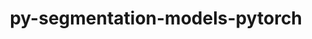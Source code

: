 ---
title: "py-segmentation-models-pytorch"
layout: cache
categories: [package, develop]
meta: {"versions": ["0.3.4"], "compilers": ["apple-clang@=15.0.0", "gcc@=13.2.0"], "oss": ["ubuntu24.04", "ventura"], "platforms": ["darwin", "linux"], "targets": ["aarch64", "x86_64_v3"], "stacks": ["ml-darwin-aarch64-mps", "ml-linux-aarch64-cpu", "ml-linux-aarch64-cuda", "ml-linux-x86_64-cpu", "ml-linux-x86_64-cuda", "root"], "num_specs": 94, "num_specs_by_stack": {"root": 94, "ml-darwin-aarch64-mps": 6, "ml-linux-aarch64-cuda": 21, "ml-linux-aarch64-cpu": 21, "ml-linux-x86_64-cuda": 23, "ml-linux-x86_64-cpu": 23}}
spec_details: [{"hash": "4m2jidzukrh4yrxw5o5ynvkfz343db74", "compiler": "apple-clang@=15.0.0", "versions": ["0.3.4"], "os": "ventura", "platform": "darwin", "target": "aarch64", "variants": ["build_system=python_pip"], "stacks": ["root", "ml-darwin-aarch64-mps"], "size": "-", "tarball": "https://binaries.spack.io/develop/build_cache/darwin-ventura-aarch64/apple-clang-15.0.0/py-segmentation-models-pytorch-0.3.4/darwin-ventura-aarch64-apple-clang-15.0.0-py-segmentation-models-pytorch-0.3.4-4m2jidzukrh4yrxw5o5ynvkfz343db74.spack"}, {"hash": "ag6jzku2oko3m5kbxx6ods2kyil6v42l", "compiler": "apple-clang@=15.0.0", "versions": ["0.3.4"], "os": "ventura", "platform": "darwin", "target": "aarch64", "variants": ["build_system=python_pip"], "stacks": ["root", "ml-darwin-aarch64-mps"], "size": "-", "tarball": "https://binaries.spack.io/develop/build_cache/darwin-ventura-aarch64/apple-clang-15.0.0/py-segmentation-models-pytorch-0.3.4/darwin-ventura-aarch64-apple-clang-15.0.0-py-segmentation-models-pytorch-0.3.4-ag6jzku2oko3m5kbxx6ods2kyil6v42l.spack"}, {"hash": "gmwgovfufluexzxdiyin7326muekiadm", "compiler": "apple-clang@=15.0.0", "versions": ["0.3.4"], "os": "ventura", "platform": "darwin", "target": "aarch64", "variants": ["build_system=python_pip"], "stacks": ["root", "ml-darwin-aarch64-mps"], "size": "-", "tarball": "https://binaries.spack.io/develop/build_cache/darwin-ventura-aarch64/apple-clang-15.0.0/py-segmentation-models-pytorch-0.3.4/darwin-ventura-aarch64-apple-clang-15.0.0-py-segmentation-models-pytorch-0.3.4-gmwgovfufluexzxdiyin7326muekiadm.spack"}, {"hash": "jqhgxbsrpz2nsmocp2pnoioffdxjlw3g", "compiler": "apple-clang@=15.0.0", "versions": ["0.3.4"], "os": "ventura", "platform": "darwin", "target": "aarch64", "variants": ["build_system=python_pip"], "stacks": ["root", "ml-darwin-aarch64-mps"], "size": "-", "tarball": "https://binaries.spack.io/develop/build_cache/darwin-ventura-aarch64/apple-clang-15.0.0/py-segmentation-models-pytorch-0.3.4/darwin-ventura-aarch64-apple-clang-15.0.0-py-segmentation-models-pytorch-0.3.4-jqhgxbsrpz2nsmocp2pnoioffdxjlw3g.spack"}, {"hash": "vrp2x43aldnr3czayansoc2eqsv3sqei", "compiler": "apple-clang@=15.0.0", "versions": ["0.3.4"], "os": "ventura", "platform": "darwin", "target": "aarch64", "variants": ["build_system=python_pip"], "stacks": ["root", "ml-darwin-aarch64-mps"], "size": "-", "tarball": "https://binaries.spack.io/develop/build_cache/darwin-ventura-aarch64/apple-clang-15.0.0/py-segmentation-models-pytorch-0.3.4/darwin-ventura-aarch64-apple-clang-15.0.0-py-segmentation-models-pytorch-0.3.4-vrp2x43aldnr3czayansoc2eqsv3sqei.spack"}, {"hash": "xg4h526qys5gm63yzcsbdggqlxysxjsg", "compiler": "apple-clang@=15.0.0", "versions": ["0.3.4"], "os": "ventura", "platform": "darwin", "target": "aarch64", "variants": ["build_system=python_pip"], "stacks": ["root", "ml-darwin-aarch64-mps"], "size": "-", "tarball": "https://binaries.spack.io/develop/build_cache/darwin-ventura-aarch64/apple-clang-15.0.0/py-segmentation-models-pytorch-0.3.4/darwin-ventura-aarch64-apple-clang-15.0.0-py-segmentation-models-pytorch-0.3.4-xg4h526qys5gm63yzcsbdggqlxysxjsg.spack"}, {"hash": "2t3kowildxzk7ox3k42i7cd3ruhujxze", "compiler": "gcc@=13.2.0", "versions": ["0.3.4"], "os": "ubuntu24.04", "platform": "linux", "target": "aarch64", "variants": ["build_system=python_pip"], "stacks": ["root", "ml-linux-aarch64-cuda"], "size": "-", "tarball": "https://binaries.spack.io/develop/build_cache/linux-ubuntu24.04-aarch64/gcc-13.2.0/py-segmentation-models-pytorch-0.3.4/linux-ubuntu24.04-aarch64-gcc-13.2.0-py-segmentation-models-pytorch-0.3.4-2t3kowildxzk7ox3k42i7cd3ruhujxze.spack"}, {"hash": "3kcdbr435bv3k3hrn7vqvx7nce6ggdbn", "compiler": "gcc@=13.2.0", "versions": ["0.3.4"], "os": "ubuntu24.04", "platform": "linux", "target": "aarch64", "variants": ["build_system=python_pip"], "stacks": ["root", "ml-linux-aarch64-cpu"], "size": "-", "tarball": "https://binaries.spack.io/develop/build_cache/linux-ubuntu24.04-aarch64/gcc-13.2.0/py-segmentation-models-pytorch-0.3.4/linux-ubuntu24.04-aarch64-gcc-13.2.0-py-segmentation-models-pytorch-0.3.4-3kcdbr435bv3k3hrn7vqvx7nce6ggdbn.spack"}, {"hash": "4aqiwowd2pjfw7u65z6ajievyt6qz2uh", "compiler": "gcc@=13.2.0", "versions": ["0.3.4"], "os": "ubuntu24.04", "platform": "linux", "target": "aarch64", "variants": ["build_system=python_pip"], "stacks": ["root", "ml-linux-aarch64-cpu"], "size": "-", "tarball": "https://binaries.spack.io/develop/build_cache/linux-ubuntu24.04-aarch64/gcc-13.2.0/py-segmentation-models-pytorch-0.3.4/linux-ubuntu24.04-aarch64-gcc-13.2.0-py-segmentation-models-pytorch-0.3.4-4aqiwowd2pjfw7u65z6ajievyt6qz2uh.spack"}, {"hash": "53mmdgb6nu42uxcwz2amwdgg3h6ascfo", "compiler": "gcc@=13.2.0", "versions": ["0.3.4"], "os": "ubuntu24.04", "platform": "linux", "target": "aarch64", "variants": ["build_system=python_pip"], "stacks": ["root", "ml-linux-aarch64-cpu"], "size": "-", "tarball": "https://binaries.spack.io/develop/build_cache/linux-ubuntu24.04-aarch64/gcc-13.2.0/py-segmentation-models-pytorch-0.3.4/linux-ubuntu24.04-aarch64-gcc-13.2.0-py-segmentation-models-pytorch-0.3.4-53mmdgb6nu42uxcwz2amwdgg3h6ascfo.spack"}, {"hash": "62kt43gqop476fut3tl7fp5jbbfyfqon", "compiler": "gcc@=13.2.0", "versions": ["0.3.4"], "os": "ubuntu24.04", "platform": "linux", "target": "aarch64", "variants": ["build_system=python_pip"], "stacks": ["root", "ml-linux-aarch64-cuda"], "size": "-", "tarball": "https://binaries.spack.io/develop/build_cache/linux-ubuntu24.04-aarch64/gcc-13.2.0/py-segmentation-models-pytorch-0.3.4/linux-ubuntu24.04-aarch64-gcc-13.2.0-py-segmentation-models-pytorch-0.3.4-62kt43gqop476fut3tl7fp5jbbfyfqon.spack"}, {"hash": "6e4fo7l3up4ziudho4oh3vg5hl2bejvk", "compiler": "gcc@=13.2.0", "versions": ["0.3.4"], "os": "ubuntu24.04", "platform": "linux", "target": "aarch64", "variants": ["build_system=python_pip"], "stacks": ["root", "ml-linux-aarch64-cuda"], "size": "-", "tarball": "https://binaries.spack.io/develop/build_cache/linux-ubuntu24.04-aarch64/gcc-13.2.0/py-segmentation-models-pytorch-0.3.4/linux-ubuntu24.04-aarch64-gcc-13.2.0-py-segmentation-models-pytorch-0.3.4-6e4fo7l3up4ziudho4oh3vg5hl2bejvk.spack"}, {"hash": "6p54u6g2qk2btw5jkcacsiprrlvvxmyq", "compiler": "gcc@=13.2.0", "versions": ["0.3.4"], "os": "ubuntu24.04", "platform": "linux", "target": "aarch64", "variants": ["build_system=python_pip"], "stacks": ["root", "ml-linux-aarch64-cuda"], "size": "-", "tarball": "https://binaries.spack.io/develop/build_cache/linux-ubuntu24.04-aarch64/gcc-13.2.0/py-segmentation-models-pytorch-0.3.4/linux-ubuntu24.04-aarch64-gcc-13.2.0-py-segmentation-models-pytorch-0.3.4-6p54u6g2qk2btw5jkcacsiprrlvvxmyq.spack"}, {"hash": "6wd3znmv3ip76oyusehxdo6yrg6z4wma", "compiler": "gcc@=13.2.0", "versions": ["0.3.4"], "os": "ubuntu24.04", "platform": "linux", "target": "aarch64", "variants": ["build_system=python_pip"], "stacks": ["root", "ml-linux-aarch64-cpu"], "size": "-", "tarball": "https://binaries.spack.io/develop/build_cache/linux-ubuntu24.04-aarch64/gcc-13.2.0/py-segmentation-models-pytorch-0.3.4/linux-ubuntu24.04-aarch64-gcc-13.2.0-py-segmentation-models-pytorch-0.3.4-6wd3znmv3ip76oyusehxdo6yrg6z4wma.spack"}, {"hash": "a6rptdu3cu2qf7olqsfb7avhiyn7kp35", "compiler": "gcc@=13.2.0", "versions": ["0.3.4"], "os": "ubuntu24.04", "platform": "linux", "target": "aarch64", "variants": ["build_system=python_pip"], "stacks": ["root", "ml-linux-aarch64-cpu"], "size": "-", "tarball": "https://binaries.spack.io/develop/build_cache/linux-ubuntu24.04-aarch64/gcc-13.2.0/py-segmentation-models-pytorch-0.3.4/linux-ubuntu24.04-aarch64-gcc-13.2.0-py-segmentation-models-pytorch-0.3.4-a6rptdu3cu2qf7olqsfb7avhiyn7kp35.spack"}, {"hash": "abldyvfvv5kfb7cz6fjh46pq5coklvfo", "compiler": "gcc@=13.2.0", "versions": ["0.3.4"], "os": "ubuntu24.04", "platform": "linux", "target": "aarch64", "variants": ["build_system=python_pip"], "stacks": ["root", "ml-linux-aarch64-cuda"], "size": "-", "tarball": "https://binaries.spack.io/develop/build_cache/linux-ubuntu24.04-aarch64/gcc-13.2.0/py-segmentation-models-pytorch-0.3.4/linux-ubuntu24.04-aarch64-gcc-13.2.0-py-segmentation-models-pytorch-0.3.4-abldyvfvv5kfb7cz6fjh46pq5coklvfo.spack"}, {"hash": "al7dvdfiibkpivzo4huhgjfol56qms5v", "compiler": "gcc@=13.2.0", "versions": ["0.3.4"], "os": "ubuntu24.04", "platform": "linux", "target": "aarch64", "variants": ["build_system=python_pip"], "stacks": ["root", "ml-linux-aarch64-cpu"], "size": "-", "tarball": "https://binaries.spack.io/develop/build_cache/linux-ubuntu24.04-aarch64/gcc-13.2.0/py-segmentation-models-pytorch-0.3.4/linux-ubuntu24.04-aarch64-gcc-13.2.0-py-segmentation-models-pytorch-0.3.4-al7dvdfiibkpivzo4huhgjfol56qms5v.spack"}, {"hash": "blo7mdsgtjnouqeun7vusyiak2idhsma", "compiler": "gcc@=13.2.0", "versions": ["0.3.4"], "os": "ubuntu24.04", "platform": "linux", "target": "aarch64", "variants": ["build_system=python_pip"], "stacks": ["root", "ml-linux-aarch64-cuda"], "size": "-", "tarball": "https://binaries.spack.io/develop/build_cache/linux-ubuntu24.04-aarch64/gcc-13.2.0/py-segmentation-models-pytorch-0.3.4/linux-ubuntu24.04-aarch64-gcc-13.2.0-py-segmentation-models-pytorch-0.3.4-blo7mdsgtjnouqeun7vusyiak2idhsma.spack"}, {"hash": "cvnzuituaunfcg33psjj22vhf3ksjqay", "compiler": "gcc@=13.2.0", "versions": ["0.3.4"], "os": "ubuntu24.04", "platform": "linux", "target": "aarch64", "variants": ["build_system=python_pip"], "stacks": ["root", "ml-linux-aarch64-cuda"], "size": "-", "tarball": "https://binaries.spack.io/develop/build_cache/linux-ubuntu24.04-aarch64/gcc-13.2.0/py-segmentation-models-pytorch-0.3.4/linux-ubuntu24.04-aarch64-gcc-13.2.0-py-segmentation-models-pytorch-0.3.4-cvnzuituaunfcg33psjj22vhf3ksjqay.spack"}, {"hash": "d6vl6u4lfnzfikn42ucwtjftbksfehi5", "compiler": "gcc@=13.2.0", "versions": ["0.3.4"], "os": "ubuntu24.04", "platform": "linux", "target": "aarch64", "variants": ["build_system=python_pip"], "stacks": ["root", "ml-linux-aarch64-cuda"], "size": "-", "tarball": "https://binaries.spack.io/develop/build_cache/linux-ubuntu24.04-aarch64/gcc-13.2.0/py-segmentation-models-pytorch-0.3.4/linux-ubuntu24.04-aarch64-gcc-13.2.0-py-segmentation-models-pytorch-0.3.4-d6vl6u4lfnzfikn42ucwtjftbksfehi5.spack"}, {"hash": "eltsruwdx25qgbj63xrabqctq3gz7psl", "compiler": "gcc@=13.2.0", "versions": ["0.3.4"], "os": "ubuntu24.04", "platform": "linux", "target": "aarch64", "variants": ["build_system=python_pip"], "stacks": ["root", "ml-linux-aarch64-cpu"], "size": "-", "tarball": "https://binaries.spack.io/develop/build_cache/linux-ubuntu24.04-aarch64/gcc-13.2.0/py-segmentation-models-pytorch-0.3.4/linux-ubuntu24.04-aarch64-gcc-13.2.0-py-segmentation-models-pytorch-0.3.4-eltsruwdx25qgbj63xrabqctq3gz7psl.spack"}, {"hash": "exubyzhzzk2k5hu5d4se2ggjppp4p6nh", "compiler": "gcc@=13.2.0", "versions": ["0.3.4"], "os": "ubuntu24.04", "platform": "linux", "target": "aarch64", "variants": ["build_system=python_pip"], "stacks": ["root", "ml-linux-aarch64-cuda"], "size": "-", "tarball": "https://binaries.spack.io/develop/build_cache/linux-ubuntu24.04-aarch64/gcc-13.2.0/py-segmentation-models-pytorch-0.3.4/linux-ubuntu24.04-aarch64-gcc-13.2.0-py-segmentation-models-pytorch-0.3.4-exubyzhzzk2k5hu5d4se2ggjppp4p6nh.spack"}, {"hash": "fjemiuhymbsnhyhtq3jnb6mqbqnmvwqx", "compiler": "gcc@=13.2.0", "versions": ["0.3.4"], "os": "ubuntu24.04", "platform": "linux", "target": "aarch64", "variants": ["build_system=python_pip"], "stacks": ["root", "ml-linux-aarch64-cpu"], "size": "-", "tarball": "https://binaries.spack.io/develop/build_cache/linux-ubuntu24.04-aarch64/gcc-13.2.0/py-segmentation-models-pytorch-0.3.4/linux-ubuntu24.04-aarch64-gcc-13.2.0-py-segmentation-models-pytorch-0.3.4-fjemiuhymbsnhyhtq3jnb6mqbqnmvwqx.spack"}, {"hash": "hewwkvasnlhrnzz7plsf5bpew7mwkuly", "compiler": "gcc@=13.2.0", "versions": ["0.3.4"], "os": "ubuntu24.04", "platform": "linux", "target": "aarch64", "variants": ["build_system=python_pip"], "stacks": ["root", "ml-linux-aarch64-cuda"], "size": "-", "tarball": "https://binaries.spack.io/develop/build_cache/linux-ubuntu24.04-aarch64/gcc-13.2.0/py-segmentation-models-pytorch-0.3.4/linux-ubuntu24.04-aarch64-gcc-13.2.0-py-segmentation-models-pytorch-0.3.4-hewwkvasnlhrnzz7plsf5bpew7mwkuly.spack"}, {"hash": "hm4bgeiemd26k6jpvveankinc4ltwsrt", "compiler": "gcc@=13.2.0", "versions": ["0.3.4"], "os": "ubuntu24.04", "platform": "linux", "target": "aarch64", "variants": ["build_system=python_pip"], "stacks": ["root", "ml-linux-aarch64-cuda"], "size": "-", "tarball": "https://binaries.spack.io/develop/build_cache/linux-ubuntu24.04-aarch64/gcc-13.2.0/py-segmentation-models-pytorch-0.3.4/linux-ubuntu24.04-aarch64-gcc-13.2.0-py-segmentation-models-pytorch-0.3.4-hm4bgeiemd26k6jpvveankinc4ltwsrt.spack"}, {"hash": "hztsocsuweeuteauxef7wk7zjeea5ayd", "compiler": "gcc@=13.2.0", "versions": ["0.3.4"], "os": "ubuntu24.04", "platform": "linux", "target": "aarch64", "variants": ["build_system=python_pip"], "stacks": ["root", "ml-linux-aarch64-cuda"], "size": "-", "tarball": "https://binaries.spack.io/develop/build_cache/linux-ubuntu24.04-aarch64/gcc-13.2.0/py-segmentation-models-pytorch-0.3.4/linux-ubuntu24.04-aarch64-gcc-13.2.0-py-segmentation-models-pytorch-0.3.4-hztsocsuweeuteauxef7wk7zjeea5ayd.spack"}, {"hash": "kdhbsknzuirnfvwneuqnsemuux2faexf", "compiler": "gcc@=13.2.0", "versions": ["0.3.4"], "os": "ubuntu24.04", "platform": "linux", "target": "aarch64", "variants": ["build_system=python_pip"], "stacks": ["root", "ml-linux-aarch64-cpu"], "size": "-", "tarball": "https://binaries.spack.io/develop/build_cache/linux-ubuntu24.04-aarch64/gcc-13.2.0/py-segmentation-models-pytorch-0.3.4/linux-ubuntu24.04-aarch64-gcc-13.2.0-py-segmentation-models-pytorch-0.3.4-kdhbsknzuirnfvwneuqnsemuux2faexf.spack"}, {"hash": "loor4mpifuacq4afxjogvrvxyg2dnwqo", "compiler": "gcc@=13.2.0", "versions": ["0.3.4"], "os": "ubuntu24.04", "platform": "linux", "target": "aarch64", "variants": ["build_system=python_pip"], "stacks": ["root", "ml-linux-aarch64-cpu"], "size": "-", "tarball": "https://binaries.spack.io/develop/build_cache/linux-ubuntu24.04-aarch64/gcc-13.2.0/py-segmentation-models-pytorch-0.3.4/linux-ubuntu24.04-aarch64-gcc-13.2.0-py-segmentation-models-pytorch-0.3.4-loor4mpifuacq4afxjogvrvxyg2dnwqo.spack"}, {"hash": "mirv5wfqsygdjllbu6fw5cmrzbydfoc2", "compiler": "gcc@=13.2.0", "versions": ["0.3.4"], "os": "ubuntu24.04", "platform": "linux", "target": "aarch64", "variants": ["build_system=python_pip"], "stacks": ["root", "ml-linux-aarch64-cpu"], "size": "-", "tarball": "https://binaries.spack.io/develop/build_cache/linux-ubuntu24.04-aarch64/gcc-13.2.0/py-segmentation-models-pytorch-0.3.4/linux-ubuntu24.04-aarch64-gcc-13.2.0-py-segmentation-models-pytorch-0.3.4-mirv5wfqsygdjllbu6fw5cmrzbydfoc2.spack"}, {"hash": "nphxwhzcw6yfyhcj25f22lo4z6albogm", "compiler": "gcc@=13.2.0", "versions": ["0.3.4"], "os": "ubuntu24.04", "platform": "linux", "target": "aarch64", "variants": ["build_system=python_pip"], "stacks": ["root", "ml-linux-aarch64-cuda"], "size": "-", "tarball": "https://binaries.spack.io/develop/build_cache/linux-ubuntu24.04-aarch64/gcc-13.2.0/py-segmentation-models-pytorch-0.3.4/linux-ubuntu24.04-aarch64-gcc-13.2.0-py-segmentation-models-pytorch-0.3.4-nphxwhzcw6yfyhcj25f22lo4z6albogm.spack"}, {"hash": "oc4brmndpeaypgpftcttjjzwf2k4lqv2", "compiler": "gcc@=13.2.0", "versions": ["0.3.4"], "os": "ubuntu24.04", "platform": "linux", "target": "aarch64", "variants": ["build_system=python_pip"], "stacks": ["root", "ml-linux-aarch64-cpu"], "size": "-", "tarball": "https://binaries.spack.io/develop/build_cache/linux-ubuntu24.04-aarch64/gcc-13.2.0/py-segmentation-models-pytorch-0.3.4/linux-ubuntu24.04-aarch64-gcc-13.2.0-py-segmentation-models-pytorch-0.3.4-oc4brmndpeaypgpftcttjjzwf2k4lqv2.spack"}, {"hash": "ot4k6emn2eez4fzm2tjhqjp3srlmshb4", "compiler": "gcc@=13.2.0", "versions": ["0.3.4"], "os": "ubuntu24.04", "platform": "linux", "target": "aarch64", "variants": ["build_system=python_pip"], "stacks": ["root", "ml-linux-aarch64-cpu"], "size": "-", "tarball": "https://binaries.spack.io/develop/build_cache/linux-ubuntu24.04-aarch64/gcc-13.2.0/py-segmentation-models-pytorch-0.3.4/linux-ubuntu24.04-aarch64-gcc-13.2.0-py-segmentation-models-pytorch-0.3.4-ot4k6emn2eez4fzm2tjhqjp3srlmshb4.spack"}, {"hash": "pe4wrhfdr73ohhr6k4f4uauoxgeps43k", "compiler": "gcc@=13.2.0", "versions": ["0.3.4"], "os": "ubuntu24.04", "platform": "linux", "target": "aarch64", "variants": ["build_system=python_pip"], "stacks": ["root", "ml-linux-aarch64-cuda"], "size": "-", "tarball": "https://binaries.spack.io/develop/build_cache/linux-ubuntu24.04-aarch64/gcc-13.2.0/py-segmentation-models-pytorch-0.3.4/linux-ubuntu24.04-aarch64-gcc-13.2.0-py-segmentation-models-pytorch-0.3.4-pe4wrhfdr73ohhr6k4f4uauoxgeps43k.spack"}, {"hash": "pyqptx3tkdoj2jkqomupzkiex5ew7m7q", "compiler": "gcc@=13.2.0", "versions": ["0.3.4"], "os": "ubuntu24.04", "platform": "linux", "target": "aarch64", "variants": ["build_system=python_pip"], "stacks": ["root", "ml-linux-aarch64-cuda"], "size": "-", "tarball": "https://binaries.spack.io/develop/build_cache/linux-ubuntu24.04-aarch64/gcc-13.2.0/py-segmentation-models-pytorch-0.3.4/linux-ubuntu24.04-aarch64-gcc-13.2.0-py-segmentation-models-pytorch-0.3.4-pyqptx3tkdoj2jkqomupzkiex5ew7m7q.spack"}, {"hash": "qzoo4poei3nlehtoyofx3jqdcm56fvyl", "compiler": "gcc@=13.2.0", "versions": ["0.3.4"], "os": "ubuntu24.04", "platform": "linux", "target": "aarch64", "variants": ["build_system=python_pip"], "stacks": ["root", "ml-linux-aarch64-cuda"], "size": "-", "tarball": "https://binaries.spack.io/develop/build_cache/linux-ubuntu24.04-aarch64/gcc-13.2.0/py-segmentation-models-pytorch-0.3.4/linux-ubuntu24.04-aarch64-gcc-13.2.0-py-segmentation-models-pytorch-0.3.4-qzoo4poei3nlehtoyofx3jqdcm56fvyl.spack"}, {"hash": "t2ttsc7hdyjebewsoehr52a5dwploq4s", "compiler": "gcc@=13.2.0", "versions": ["0.3.4"], "os": "ubuntu24.04", "platform": "linux", "target": "aarch64", "variants": ["build_system=python_pip"], "stacks": ["root", "ml-linux-aarch64-cuda"], "size": "-", "tarball": "https://binaries.spack.io/develop/build_cache/linux-ubuntu24.04-aarch64/gcc-13.2.0/py-segmentation-models-pytorch-0.3.4/linux-ubuntu24.04-aarch64-gcc-13.2.0-py-segmentation-models-pytorch-0.3.4-t2ttsc7hdyjebewsoehr52a5dwploq4s.spack"}, {"hash": "t573hiybvrbxb2gfqnvuu637vbqqu7nj", "compiler": "gcc@=13.2.0", "versions": ["0.3.4"], "os": "ubuntu24.04", "platform": "linux", "target": "aarch64", "variants": ["build_system=python_pip"], "stacks": ["root", "ml-linux-aarch64-cpu"], "size": "-", "tarball": "https://binaries.spack.io/develop/build_cache/linux-ubuntu24.04-aarch64/gcc-13.2.0/py-segmentation-models-pytorch-0.3.4/linux-ubuntu24.04-aarch64-gcc-13.2.0-py-segmentation-models-pytorch-0.3.4-t573hiybvrbxb2gfqnvuu637vbqqu7nj.spack"}, {"hash": "tghxq6zl46sxer6dlmunqnoflbf7zbbd", "compiler": "gcc@=13.2.0", "versions": ["0.3.4"], "os": "ubuntu24.04", "platform": "linux", "target": "aarch64", "variants": ["build_system=python_pip"], "stacks": ["root", "ml-linux-aarch64-cpu"], "size": "-", "tarball": "https://binaries.spack.io/develop/build_cache/linux-ubuntu24.04-aarch64/gcc-13.2.0/py-segmentation-models-pytorch-0.3.4/linux-ubuntu24.04-aarch64-gcc-13.2.0-py-segmentation-models-pytorch-0.3.4-tghxq6zl46sxer6dlmunqnoflbf7zbbd.spack"}, {"hash": "utt4flfke5z2intbtonii76clehiydc7", "compiler": "gcc@=13.2.0", "versions": ["0.3.4"], "os": "ubuntu24.04", "platform": "linux", "target": "aarch64", "variants": ["build_system=python_pip"], "stacks": ["root", "ml-linux-aarch64-cuda"], "size": "-", "tarball": "https://binaries.spack.io/develop/build_cache/linux-ubuntu24.04-aarch64/gcc-13.2.0/py-segmentation-models-pytorch-0.3.4/linux-ubuntu24.04-aarch64-gcc-13.2.0-py-segmentation-models-pytorch-0.3.4-utt4flfke5z2intbtonii76clehiydc7.spack"}, {"hash": "uyx6ibeiilgv4qbe2v5s6k3ytbtx6yxv", "compiler": "gcc@=13.2.0", "versions": ["0.3.4"], "os": "ubuntu24.04", "platform": "linux", "target": "aarch64", "variants": ["build_system=python_pip"], "stacks": ["root", "ml-linux-aarch64-cuda"], "size": "-", "tarball": "https://binaries.spack.io/develop/build_cache/linux-ubuntu24.04-aarch64/gcc-13.2.0/py-segmentation-models-pytorch-0.3.4/linux-ubuntu24.04-aarch64-gcc-13.2.0-py-segmentation-models-pytorch-0.3.4-uyx6ibeiilgv4qbe2v5s6k3ytbtx6yxv.spack"}, {"hash": "vfn2xhzrgx64rsnduomyhe6tu727234j", "compiler": "gcc@=13.2.0", "versions": ["0.3.4"], "os": "ubuntu24.04", "platform": "linux", "target": "aarch64", "variants": ["build_system=python_pip"], "stacks": ["root", "ml-linux-aarch64-cpu"], "size": "-", "tarball": "https://binaries.spack.io/develop/build_cache/linux-ubuntu24.04-aarch64/gcc-13.2.0/py-segmentation-models-pytorch-0.3.4/linux-ubuntu24.04-aarch64-gcc-13.2.0-py-segmentation-models-pytorch-0.3.4-vfn2xhzrgx64rsnduomyhe6tu727234j.spack"}, {"hash": "vlpiq6zf5m65vrqryu7hzcu4zibdxbtj", "compiler": "gcc@=13.2.0", "versions": ["0.3.4"], "os": "ubuntu24.04", "platform": "linux", "target": "aarch64", "variants": ["build_system=python_pip"], "stacks": ["root", "ml-linux-aarch64-cpu"], "size": "-", "tarball": "https://binaries.spack.io/develop/build_cache/linux-ubuntu24.04-aarch64/gcc-13.2.0/py-segmentation-models-pytorch-0.3.4/linux-ubuntu24.04-aarch64-gcc-13.2.0-py-segmentation-models-pytorch-0.3.4-vlpiq6zf5m65vrqryu7hzcu4zibdxbtj.spack"}, {"hash": "x737yuf7rkwy54aubpnnn2ds7e5uezbz", "compiler": "gcc@=13.2.0", "versions": ["0.3.4"], "os": "ubuntu24.04", "platform": "linux", "target": "aarch64", "variants": ["build_system=python_pip"], "stacks": ["root", "ml-linux-aarch64-cpu"], "size": "-", "tarball": "https://binaries.spack.io/develop/build_cache/linux-ubuntu24.04-aarch64/gcc-13.2.0/py-segmentation-models-pytorch-0.3.4/linux-ubuntu24.04-aarch64-gcc-13.2.0-py-segmentation-models-pytorch-0.3.4-x737yuf7rkwy54aubpnnn2ds7e5uezbz.spack"}, {"hash": "xt2wn7w7efqcbvzcjs77n3ae3p3u3bxp", "compiler": "gcc@=13.2.0", "versions": ["0.3.4"], "os": "ubuntu24.04", "platform": "linux", "target": "aarch64", "variants": ["build_system=python_pip"], "stacks": ["root", "ml-linux-aarch64-cpu"], "size": "-", "tarball": "https://binaries.spack.io/develop/build_cache/linux-ubuntu24.04-aarch64/gcc-13.2.0/py-segmentation-models-pytorch-0.3.4/linux-ubuntu24.04-aarch64-gcc-13.2.0-py-segmentation-models-pytorch-0.3.4-xt2wn7w7efqcbvzcjs77n3ae3p3u3bxp.spack"}, {"hash": "y6vfnqxfeekr55qqmln4lajg52awzl7u", "compiler": "gcc@=13.2.0", "versions": ["0.3.4"], "os": "ubuntu24.04", "platform": "linux", "target": "aarch64", "variants": ["build_system=python_pip"], "stacks": ["root", "ml-linux-aarch64-cpu"], "size": "-", "tarball": "https://binaries.spack.io/develop/build_cache/linux-ubuntu24.04-aarch64/gcc-13.2.0/py-segmentation-models-pytorch-0.3.4/linux-ubuntu24.04-aarch64-gcc-13.2.0-py-segmentation-models-pytorch-0.3.4-y6vfnqxfeekr55qqmln4lajg52awzl7u.spack"}, {"hash": "yhnjgt6m76fxz5ehqs5spqic7gdwayiu", "compiler": "gcc@=13.2.0", "versions": ["0.3.4"], "os": "ubuntu24.04", "platform": "linux", "target": "aarch64", "variants": ["build_system=python_pip"], "stacks": ["root", "ml-linux-aarch64-cuda"], "size": "-", "tarball": "https://binaries.spack.io/develop/build_cache/linux-ubuntu24.04-aarch64/gcc-13.2.0/py-segmentation-models-pytorch-0.3.4/linux-ubuntu24.04-aarch64-gcc-13.2.0-py-segmentation-models-pytorch-0.3.4-yhnjgt6m76fxz5ehqs5spqic7gdwayiu.spack"}, {"hash": "zanqn6bwz5wcsv6bw77ljisekqyzfflo", "compiler": "gcc@=13.2.0", "versions": ["0.3.4"], "os": "ubuntu24.04", "platform": "linux", "target": "aarch64", "variants": ["build_system=python_pip"], "stacks": ["root", "ml-linux-aarch64-cpu"], "size": "-", "tarball": "https://binaries.spack.io/develop/build_cache/linux-ubuntu24.04-aarch64/gcc-13.2.0/py-segmentation-models-pytorch-0.3.4/linux-ubuntu24.04-aarch64-gcc-13.2.0-py-segmentation-models-pytorch-0.3.4-zanqn6bwz5wcsv6bw77ljisekqyzfflo.spack"}, {"hash": "zhwj7g2vmhxnh34pb2kbjihdl4xtjfdw", "compiler": "gcc@=13.2.0", "versions": ["0.3.4"], "os": "ubuntu24.04", "platform": "linux", "target": "aarch64", "variants": ["build_system=python_pip"], "stacks": ["root", "ml-linux-aarch64-cuda"], "size": "-", "tarball": "https://binaries.spack.io/develop/build_cache/linux-ubuntu24.04-aarch64/gcc-13.2.0/py-segmentation-models-pytorch-0.3.4/linux-ubuntu24.04-aarch64-gcc-13.2.0-py-segmentation-models-pytorch-0.3.4-zhwj7g2vmhxnh34pb2kbjihdl4xtjfdw.spack"}, {"hash": "3ehqb6wglnw3lhao66h2tej7rimlmdrp", "compiler": "gcc@=13.2.0", "versions": ["0.3.4"], "os": "ubuntu24.04", "platform": "linux", "target": "x86_64_v3", "variants": ["build_system=python_pip"], "stacks": ["root", "ml-linux-x86_64-cuda"], "size": "-", "tarball": "https://binaries.spack.io/develop/build_cache/linux-ubuntu24.04-x86_64_v3/gcc-13.2.0/py-segmentation-models-pytorch-0.3.4/linux-ubuntu24.04-x86_64_v3-gcc-13.2.0-py-segmentation-models-pytorch-0.3.4-3ehqb6wglnw3lhao66h2tej7rimlmdrp.spack"}, {"hash": "3hq45nunaepdmx6xjnracghn6f67k5rb", "compiler": "gcc@=13.2.0", "versions": ["0.3.4"], "os": "ubuntu24.04", "platform": "linux", "target": "x86_64_v3", "variants": ["build_system=python_pip"], "stacks": ["root", "ml-linux-x86_64-cuda"], "size": "-", "tarball": "https://binaries.spack.io/develop/build_cache/linux-ubuntu24.04-x86_64_v3/gcc-13.2.0/py-segmentation-models-pytorch-0.3.4/linux-ubuntu24.04-x86_64_v3-gcc-13.2.0-py-segmentation-models-pytorch-0.3.4-3hq45nunaepdmx6xjnracghn6f67k5rb.spack"}, {"hash": "3msj6vm23yksfoiucmsvwfvailiwkv2o", "compiler": "gcc@=13.2.0", "versions": ["0.3.4"], "os": "ubuntu24.04", "platform": "linux", "target": "x86_64_v3", "variants": ["build_system=python_pip"], "stacks": ["root", "ml-linux-x86_64-cuda"], "size": "-", "tarball": "https://binaries.spack.io/develop/build_cache/linux-ubuntu24.04-x86_64_v3/gcc-13.2.0/py-segmentation-models-pytorch-0.3.4/linux-ubuntu24.04-x86_64_v3-gcc-13.2.0-py-segmentation-models-pytorch-0.3.4-3msj6vm23yksfoiucmsvwfvailiwkv2o.spack"}, {"hash": "4jblogodukojxhijrak5d4asea7xqfau", "compiler": "gcc@=13.2.0", "versions": ["0.3.4"], "os": "ubuntu24.04", "platform": "linux", "target": "x86_64_v3", "variants": ["build_system=python_pip"], "stacks": ["ml-linux-x86_64-cpu", "root"], "size": "-", "tarball": "https://binaries.spack.io/develop/build_cache/linux-ubuntu24.04-x86_64_v3/gcc-13.2.0/py-segmentation-models-pytorch-0.3.4/linux-ubuntu24.04-x86_64_v3-gcc-13.2.0-py-segmentation-models-pytorch-0.3.4-4jblogodukojxhijrak5d4asea7xqfau.spack"}, {"hash": "ax3q7dku2sourzlbh5gkwqcayvvbbn3s", "compiler": "gcc@=13.2.0", "versions": ["0.3.4"], "os": "ubuntu24.04", "platform": "linux", "target": "x86_64_v3", "variants": ["build_system=python_pip"], "stacks": ["root", "ml-linux-x86_64-cuda"], "size": "-", "tarball": "https://binaries.spack.io/develop/build_cache/linux-ubuntu24.04-x86_64_v3/gcc-13.2.0/py-segmentation-models-pytorch-0.3.4/linux-ubuntu24.04-x86_64_v3-gcc-13.2.0-py-segmentation-models-pytorch-0.3.4-ax3q7dku2sourzlbh5gkwqcayvvbbn3s.spack"}, {"hash": "bnqfo3ty74n6tecciqzczu44sol2pgk5", "compiler": "gcc@=13.2.0", "versions": ["0.3.4"], "os": "ubuntu24.04", "platform": "linux", "target": "x86_64_v3", "variants": ["build_system=python_pip"], "stacks": ["root", "ml-linux-x86_64-cuda"], "size": "-", "tarball": "https://binaries.spack.io/develop/build_cache/linux-ubuntu24.04-x86_64_v3/gcc-13.2.0/py-segmentation-models-pytorch-0.3.4/linux-ubuntu24.04-x86_64_v3-gcc-13.2.0-py-segmentation-models-pytorch-0.3.4-bnqfo3ty74n6tecciqzczu44sol2pgk5.spack"}, {"hash": "bxza5iuwsbfky6lihczmv6pyq4nfpeqq", "compiler": "gcc@=13.2.0", "versions": ["0.3.4"], "os": "ubuntu24.04", "platform": "linux", "target": "x86_64_v3", "variants": ["build_system=python_pip"], "stacks": ["ml-linux-x86_64-cpu", "root"], "size": "-", "tarball": "https://binaries.spack.io/develop/build_cache/linux-ubuntu24.04-x86_64_v3/gcc-13.2.0/py-segmentation-models-pytorch-0.3.4/linux-ubuntu24.04-x86_64_v3-gcc-13.2.0-py-segmentation-models-pytorch-0.3.4-bxza5iuwsbfky6lihczmv6pyq4nfpeqq.spack"}, {"hash": "cgbfhetwpej4gmspjkhoyszyrwaejxg4", "compiler": "gcc@=13.2.0", "versions": ["0.3.4"], "os": "ubuntu24.04", "platform": "linux", "target": "x86_64_v3", "variants": ["build_system=python_pip"], "stacks": ["ml-linux-x86_64-cpu", "root"], "size": "-", "tarball": "https://binaries.spack.io/develop/build_cache/linux-ubuntu24.04-x86_64_v3/gcc-13.2.0/py-segmentation-models-pytorch-0.3.4/linux-ubuntu24.04-x86_64_v3-gcc-13.2.0-py-segmentation-models-pytorch-0.3.4-cgbfhetwpej4gmspjkhoyszyrwaejxg4.spack"}, {"hash": "cxoh2uan67bs2pwr3mxkyuz453xzj6ka", "compiler": "gcc@=13.2.0", "versions": ["0.3.4"], "os": "ubuntu24.04", "platform": "linux", "target": "x86_64_v3", "variants": ["build_system=python_pip"], "stacks": ["ml-linux-x86_64-cpu", "root"], "size": "-", "tarball": "https://binaries.spack.io/develop/build_cache/linux-ubuntu24.04-x86_64_v3/gcc-13.2.0/py-segmentation-models-pytorch-0.3.4/linux-ubuntu24.04-x86_64_v3-gcc-13.2.0-py-segmentation-models-pytorch-0.3.4-cxoh2uan67bs2pwr3mxkyuz453xzj6ka.spack"}, {"hash": "daoebmdw6vwi4dfaddku2gny54jngxqm", "compiler": "gcc@=13.2.0", "versions": ["0.3.4"], "os": "ubuntu24.04", "platform": "linux", "target": "x86_64_v3", "variants": ["build_system=python_pip"], "stacks": ["root", "ml-linux-x86_64-cuda"], "size": "-", "tarball": "https://binaries.spack.io/develop/build_cache/linux-ubuntu24.04-x86_64_v3/gcc-13.2.0/py-segmentation-models-pytorch-0.3.4/linux-ubuntu24.04-x86_64_v3-gcc-13.2.0-py-segmentation-models-pytorch-0.3.4-daoebmdw6vwi4dfaddku2gny54jngxqm.spack"}, {"hash": "e3uce3zsowb3k7tuorr7f76rhzle7zug", "compiler": "gcc@=13.2.0", "versions": ["0.3.4"], "os": "ubuntu24.04", "platform": "linux", "target": "x86_64_v3", "variants": ["build_system=python_pip"], "stacks": ["root", "ml-linux-x86_64-cuda"], "size": "-", "tarball": "https://binaries.spack.io/develop/build_cache/linux-ubuntu24.04-x86_64_v3/gcc-13.2.0/py-segmentation-models-pytorch-0.3.4/linux-ubuntu24.04-x86_64_v3-gcc-13.2.0-py-segmentation-models-pytorch-0.3.4-e3uce3zsowb3k7tuorr7f76rhzle7zug.spack"}, {"hash": "elrowlhoktmur6mj4khqcnee2kbcjlv4", "compiler": "gcc@=13.2.0", "versions": ["0.3.4"], "os": "ubuntu24.04", "platform": "linux", "target": "x86_64_v3", "variants": ["build_system=python_pip"], "stacks": ["root", "ml-linux-x86_64-cuda"], "size": "-", "tarball": "https://binaries.spack.io/develop/build_cache/linux-ubuntu24.04-x86_64_v3/gcc-13.2.0/py-segmentation-models-pytorch-0.3.4/linux-ubuntu24.04-x86_64_v3-gcc-13.2.0-py-segmentation-models-pytorch-0.3.4-elrowlhoktmur6mj4khqcnee2kbcjlv4.spack"}, {"hash": "gb2iurn42vbaemgkcjqnvnacxakb5zdc", "compiler": "gcc@=13.2.0", "versions": ["0.3.4"], "os": "ubuntu24.04", "platform": "linux", "target": "x86_64_v3", "variants": ["build_system=python_pip"], "stacks": ["ml-linux-x86_64-cpu", "root"], "size": "-", "tarball": "https://binaries.spack.io/develop/build_cache/linux-ubuntu24.04-x86_64_v3/gcc-13.2.0/py-segmentation-models-pytorch-0.3.4/linux-ubuntu24.04-x86_64_v3-gcc-13.2.0-py-segmentation-models-pytorch-0.3.4-gb2iurn42vbaemgkcjqnvnacxakb5zdc.spack"}, {"hash": "gmrojrepg7ihnuqz4zeafft5etakgbuh", "compiler": "gcc@=13.2.0", "versions": ["0.3.4"], "os": "ubuntu24.04", "platform": "linux", "target": "x86_64_v3", "variants": ["build_system=python_pip"], "stacks": ["root", "ml-linux-x86_64-cuda"], "size": "-", "tarball": "https://binaries.spack.io/develop/build_cache/linux-ubuntu24.04-x86_64_v3/gcc-13.2.0/py-segmentation-models-pytorch-0.3.4/linux-ubuntu24.04-x86_64_v3-gcc-13.2.0-py-segmentation-models-pytorch-0.3.4-gmrojrepg7ihnuqz4zeafft5etakgbuh.spack"}, {"hash": "gte53kzxbe4rzcmhtl52g2qgpuerwect", "compiler": "gcc@=13.2.0", "versions": ["0.3.4"], "os": "ubuntu24.04", "platform": "linux", "target": "x86_64_v3", "variants": ["build_system=python_pip"], "stacks": ["root", "ml-linux-x86_64-cuda"], "size": "-", "tarball": "https://binaries.spack.io/develop/build_cache/linux-ubuntu24.04-x86_64_v3/gcc-13.2.0/py-segmentation-models-pytorch-0.3.4/linux-ubuntu24.04-x86_64_v3-gcc-13.2.0-py-segmentation-models-pytorch-0.3.4-gte53kzxbe4rzcmhtl52g2qgpuerwect.spack"}, {"hash": "h5pj4rrog7pxcvu5p52uvu5nkqms6mje", "compiler": "gcc@=13.2.0", "versions": ["0.3.4"], "os": "ubuntu24.04", "platform": "linux", "target": "x86_64_v3", "variants": ["build_system=python_pip"], "stacks": ["ml-linux-x86_64-cpu", "root"], "size": "-", "tarball": "https://binaries.spack.io/develop/build_cache/linux-ubuntu24.04-x86_64_v3/gcc-13.2.0/py-segmentation-models-pytorch-0.3.4/linux-ubuntu24.04-x86_64_v3-gcc-13.2.0-py-segmentation-models-pytorch-0.3.4-h5pj4rrog7pxcvu5p52uvu5nkqms6mje.spack"}, {"hash": "hebq5omoassu7d7hrq2vibd4i3mztbwb", "compiler": "gcc@=13.2.0", "versions": ["0.3.4"], "os": "ubuntu24.04", "platform": "linux", "target": "x86_64_v3", "variants": ["build_system=python_pip"], "stacks": ["ml-linux-x86_64-cpu", "root"], "size": "-", "tarball": "https://binaries.spack.io/develop/build_cache/linux-ubuntu24.04-x86_64_v3/gcc-13.2.0/py-segmentation-models-pytorch-0.3.4/linux-ubuntu24.04-x86_64_v3-gcc-13.2.0-py-segmentation-models-pytorch-0.3.4-hebq5omoassu7d7hrq2vibd4i3mztbwb.spack"}, {"hash": "hfdutputd3uvydtczuj53dtx5zsumfkj", "compiler": "gcc@=13.2.0", "versions": ["0.3.4"], "os": "ubuntu24.04", "platform": "linux", "target": "x86_64_v3", "variants": ["build_system=python_pip"], "stacks": ["root", "ml-linux-x86_64-cuda"], "size": "-", "tarball": "https://binaries.spack.io/develop/build_cache/linux-ubuntu24.04-x86_64_v3/gcc-13.2.0/py-segmentation-models-pytorch-0.3.4/linux-ubuntu24.04-x86_64_v3-gcc-13.2.0-py-segmentation-models-pytorch-0.3.4-hfdutputd3uvydtczuj53dtx5zsumfkj.spack"}, {"hash": "hz5zneilc7cbegt3a3dpgtryltapj5hi", "compiler": "gcc@=13.2.0", "versions": ["0.3.4"], "os": "ubuntu24.04", "platform": "linux", "target": "x86_64_v3", "variants": ["build_system=python_pip"], "stacks": ["root", "ml-linux-x86_64-cuda"], "size": "-", "tarball": "https://binaries.spack.io/develop/build_cache/linux-ubuntu24.04-x86_64_v3/gcc-13.2.0/py-segmentation-models-pytorch-0.3.4/linux-ubuntu24.04-x86_64_v3-gcc-13.2.0-py-segmentation-models-pytorch-0.3.4-hz5zneilc7cbegt3a3dpgtryltapj5hi.spack"}, {"hash": "jhteeistd6gxvmpzcyweqs4n7nhakwkl", "compiler": "gcc@=13.2.0", "versions": ["0.3.4"], "os": "ubuntu24.04", "platform": "linux", "target": "x86_64_v3", "variants": ["build_system=python_pip"], "stacks": ["root", "ml-linux-x86_64-cuda"], "size": "-", "tarball": "https://binaries.spack.io/develop/build_cache/linux-ubuntu24.04-x86_64_v3/gcc-13.2.0/py-segmentation-models-pytorch-0.3.4/linux-ubuntu24.04-x86_64_v3-gcc-13.2.0-py-segmentation-models-pytorch-0.3.4-jhteeistd6gxvmpzcyweqs4n7nhakwkl.spack"}, {"hash": "kcuuh7z6h32oyiihy6cjoyldns3gwpfd", "compiler": "gcc@=13.2.0", "versions": ["0.3.4"], "os": "ubuntu24.04", "platform": "linux", "target": "x86_64_v3", "variants": ["build_system=python_pip"], "stacks": ["root", "ml-linux-x86_64-cuda"], "size": "-", "tarball": "https://binaries.spack.io/develop/build_cache/linux-ubuntu24.04-x86_64_v3/gcc-13.2.0/py-segmentation-models-pytorch-0.3.4/linux-ubuntu24.04-x86_64_v3-gcc-13.2.0-py-segmentation-models-pytorch-0.3.4-kcuuh7z6h32oyiihy6cjoyldns3gwpfd.spack"}, {"hash": "kliiwtmlo6zqt35eg6umtqajxo2qla4l", "compiler": "gcc@=13.2.0", "versions": ["0.3.4"], "os": "ubuntu24.04", "platform": "linux", "target": "x86_64_v3", "variants": ["build_system=python_pip"], "stacks": ["ml-linux-x86_64-cpu", "root"], "size": "-", "tarball": "https://binaries.spack.io/develop/build_cache/linux-ubuntu24.04-x86_64_v3/gcc-13.2.0/py-segmentation-models-pytorch-0.3.4/linux-ubuntu24.04-x86_64_v3-gcc-13.2.0-py-segmentation-models-pytorch-0.3.4-kliiwtmlo6zqt35eg6umtqajxo2qla4l.spack"}, {"hash": "kv5ukwjqw4vcfrz35zj7bv7yyufnxkl2", "compiler": "gcc@=13.2.0", "versions": ["0.3.4"], "os": "ubuntu24.04", "platform": "linux", "target": "x86_64_v3", "variants": ["build_system=python_pip"], "stacks": ["ml-linux-x86_64-cpu", "root"], "size": "-", "tarball": "https://binaries.spack.io/develop/build_cache/linux-ubuntu24.04-x86_64_v3/gcc-13.2.0/py-segmentation-models-pytorch-0.3.4/linux-ubuntu24.04-x86_64_v3-gcc-13.2.0-py-segmentation-models-pytorch-0.3.4-kv5ukwjqw4vcfrz35zj7bv7yyufnxkl2.spack"}, {"hash": "lzf5775nyoml3ntquoju6paf2wk6jw3h", "compiler": "gcc@=13.2.0", "versions": ["0.3.4"], "os": "ubuntu24.04", "platform": "linux", "target": "x86_64_v3", "variants": ["build_system=python_pip"], "stacks": ["ml-linux-x86_64-cpu", "root"], "size": "-", "tarball": "https://binaries.spack.io/develop/build_cache/linux-ubuntu24.04-x86_64_v3/gcc-13.2.0/py-segmentation-models-pytorch-0.3.4/linux-ubuntu24.04-x86_64_v3-gcc-13.2.0-py-segmentation-models-pytorch-0.3.4-lzf5775nyoml3ntquoju6paf2wk6jw3h.spack"}, {"hash": "m2atltjidbqs5evpoz32vzk4xgaizsvg", "compiler": "gcc@=13.2.0", "versions": ["0.3.4"], "os": "ubuntu24.04", "platform": "linux", "target": "x86_64_v3", "variants": ["build_system=python_pip"], "stacks": ["ml-linux-x86_64-cpu", "root"], "size": "-", "tarball": "https://binaries.spack.io/develop/build_cache/linux-ubuntu24.04-x86_64_v3/gcc-13.2.0/py-segmentation-models-pytorch-0.3.4/linux-ubuntu24.04-x86_64_v3-gcc-13.2.0-py-segmentation-models-pytorch-0.3.4-m2atltjidbqs5evpoz32vzk4xgaizsvg.spack"}, {"hash": "mubfadzjozklvigrrenr4nvfz2ielui4", "compiler": "gcc@=13.2.0", "versions": ["0.3.4"], "os": "ubuntu24.04", "platform": "linux", "target": "x86_64_v3", "variants": ["build_system=python_pip"], "stacks": ["ml-linux-x86_64-cpu", "root"], "size": "-", "tarball": "https://binaries.spack.io/develop/build_cache/linux-ubuntu24.04-x86_64_v3/gcc-13.2.0/py-segmentation-models-pytorch-0.3.4/linux-ubuntu24.04-x86_64_v3-gcc-13.2.0-py-segmentation-models-pytorch-0.3.4-mubfadzjozklvigrrenr4nvfz2ielui4.spack"}, {"hash": "n6lome5mfrp4aeqsnllhhqwqpggg6477", "compiler": "gcc@=13.2.0", "versions": ["0.3.4"], "os": "ubuntu24.04", "platform": "linux", "target": "x86_64_v3", "variants": ["build_system=python_pip"], "stacks": ["ml-linux-x86_64-cpu", "root"], "size": "-", "tarball": "https://binaries.spack.io/develop/build_cache/linux-ubuntu24.04-x86_64_v3/gcc-13.2.0/py-segmentation-models-pytorch-0.3.4/linux-ubuntu24.04-x86_64_v3-gcc-13.2.0-py-segmentation-models-pytorch-0.3.4-n6lome5mfrp4aeqsnllhhqwqpggg6477.spack"}, {"hash": "nmvma2kncfp3motdieb7gpttpe5ambx3", "compiler": "gcc@=13.2.0", "versions": ["0.3.4"], "os": "ubuntu24.04", "platform": "linux", "target": "x86_64_v3", "variants": ["build_system=python_pip"], "stacks": ["ml-linux-x86_64-cpu", "root"], "size": "-", "tarball": "https://binaries.spack.io/develop/build_cache/linux-ubuntu24.04-x86_64_v3/gcc-13.2.0/py-segmentation-models-pytorch-0.3.4/linux-ubuntu24.04-x86_64_v3-gcc-13.2.0-py-segmentation-models-pytorch-0.3.4-nmvma2kncfp3motdieb7gpttpe5ambx3.spack"}, {"hash": "nxoihwalaf5lg72roobqykdxtuhla77e", "compiler": "gcc@=13.2.0", "versions": ["0.3.4"], "os": "ubuntu24.04", "platform": "linux", "target": "x86_64_v3", "variants": ["build_system=python_pip"], "stacks": ["ml-linux-x86_64-cpu", "root"], "size": "-", "tarball": "https://binaries.spack.io/develop/build_cache/linux-ubuntu24.04-x86_64_v3/gcc-13.2.0/py-segmentation-models-pytorch-0.3.4/linux-ubuntu24.04-x86_64_v3-gcc-13.2.0-py-segmentation-models-pytorch-0.3.4-nxoihwalaf5lg72roobqykdxtuhla77e.spack"}, {"hash": "ounwokluqpulq22wus7o5t2hn2i2y2ry", "compiler": "gcc@=13.2.0", "versions": ["0.3.4"], "os": "ubuntu24.04", "platform": "linux", "target": "x86_64_v3", "variants": ["build_system=python_pip"], "stacks": ["root", "ml-linux-x86_64-cuda"], "size": "-", "tarball": "https://binaries.spack.io/develop/build_cache/linux-ubuntu24.04-x86_64_v3/gcc-13.2.0/py-segmentation-models-pytorch-0.3.4/linux-ubuntu24.04-x86_64_v3-gcc-13.2.0-py-segmentation-models-pytorch-0.3.4-ounwokluqpulq22wus7o5t2hn2i2y2ry.spack"}, {"hash": "ozgpjzabmlrquk32bvlaqclkbmw4civp", "compiler": "gcc@=13.2.0", "versions": ["0.3.4"], "os": "ubuntu24.04", "platform": "linux", "target": "x86_64_v3", "variants": ["build_system=python_pip"], "stacks": ["ml-linux-x86_64-cpu", "root"], "size": "-", "tarball": "https://binaries.spack.io/develop/build_cache/linux-ubuntu24.04-x86_64_v3/gcc-13.2.0/py-segmentation-models-pytorch-0.3.4/linux-ubuntu24.04-x86_64_v3-gcc-13.2.0-py-segmentation-models-pytorch-0.3.4-ozgpjzabmlrquk32bvlaqclkbmw4civp.spack"}, {"hash": "pdq64haxk7ienge3n4pclqcnoxgzej5g", "compiler": "gcc@=13.2.0", "versions": ["0.3.4"], "os": "ubuntu24.04", "platform": "linux", "target": "x86_64_v3", "variants": ["build_system=python_pip"], "stacks": ["root", "ml-linux-x86_64-cuda"], "size": "-", "tarball": "https://binaries.spack.io/develop/build_cache/linux-ubuntu24.04-x86_64_v3/gcc-13.2.0/py-segmentation-models-pytorch-0.3.4/linux-ubuntu24.04-x86_64_v3-gcc-13.2.0-py-segmentation-models-pytorch-0.3.4-pdq64haxk7ienge3n4pclqcnoxgzej5g.spack"}, {"hash": "qyw5hghnnn2gcw4ticwkvxts76nvrrxi", "compiler": "gcc@=13.2.0", "versions": ["0.3.4"], "os": "ubuntu24.04", "platform": "linux", "target": "x86_64_v3", "variants": ["build_system=python_pip"], "stacks": ["root", "ml-linux-x86_64-cuda"], "size": "-", "tarball": "https://binaries.spack.io/develop/build_cache/linux-ubuntu24.04-x86_64_v3/gcc-13.2.0/py-segmentation-models-pytorch-0.3.4/linux-ubuntu24.04-x86_64_v3-gcc-13.2.0-py-segmentation-models-pytorch-0.3.4-qyw5hghnnn2gcw4ticwkvxts76nvrrxi.spack"}, {"hash": "r7m2msp542clogjkjo4bng42fpvikj4p", "compiler": "gcc@=13.2.0", "versions": ["0.3.4"], "os": "ubuntu24.04", "platform": "linux", "target": "x86_64_v3", "variants": ["build_system=python_pip"], "stacks": ["root", "ml-linux-x86_64-cuda"], "size": "-", "tarball": "https://binaries.spack.io/develop/build_cache/linux-ubuntu24.04-x86_64_v3/gcc-13.2.0/py-segmentation-models-pytorch-0.3.4/linux-ubuntu24.04-x86_64_v3-gcc-13.2.0-py-segmentation-models-pytorch-0.3.4-r7m2msp542clogjkjo4bng42fpvikj4p.spack"}, {"hash": "rdxmmxbyzz2awa5y5uy33jmciatb6mce", "compiler": "gcc@=13.2.0", "versions": ["0.3.4"], "os": "ubuntu24.04", "platform": "linux", "target": "x86_64_v3", "variants": ["build_system=python_pip"], "stacks": ["root", "ml-linux-x86_64-cuda"], "size": "-", "tarball": "https://binaries.spack.io/develop/build_cache/linux-ubuntu24.04-x86_64_v3/gcc-13.2.0/py-segmentation-models-pytorch-0.3.4/linux-ubuntu24.04-x86_64_v3-gcc-13.2.0-py-segmentation-models-pytorch-0.3.4-rdxmmxbyzz2awa5y5uy33jmciatb6mce.spack"}, {"hash": "scve4mfvbqtoizpfh4l5tl3q74hclsuu", "compiler": "gcc@=13.2.0", "versions": ["0.3.4"], "os": "ubuntu24.04", "platform": "linux", "target": "x86_64_v3", "variants": ["build_system=python_pip"], "stacks": ["root", "ml-linux-x86_64-cuda"], "size": "-", "tarball": "https://binaries.spack.io/develop/build_cache/linux-ubuntu24.04-x86_64_v3/gcc-13.2.0/py-segmentation-models-pytorch-0.3.4/linux-ubuntu24.04-x86_64_v3-gcc-13.2.0-py-segmentation-models-pytorch-0.3.4-scve4mfvbqtoizpfh4l5tl3q74hclsuu.spack"}, {"hash": "ssyr5qfnr3q46s3zfrqp7zbzdnq4qqil", "compiler": "gcc@=13.2.0", "versions": ["0.3.4"], "os": "ubuntu24.04", "platform": "linux", "target": "x86_64_v3", "variants": ["build_system=python_pip"], "stacks": ["root", "ml-linux-x86_64-cuda"], "size": "-", "tarball": "https://binaries.spack.io/develop/build_cache/linux-ubuntu24.04-x86_64_v3/gcc-13.2.0/py-segmentation-models-pytorch-0.3.4/linux-ubuntu24.04-x86_64_v3-gcc-13.2.0-py-segmentation-models-pytorch-0.3.4-ssyr5qfnr3q46s3zfrqp7zbzdnq4qqil.spack"}, {"hash": "tftzuxxyou2etnjo37gda3qqyajajkuv", "compiler": "gcc@=13.2.0", "versions": ["0.3.4"], "os": "ubuntu24.04", "platform": "linux", "target": "x86_64_v3", "variants": ["build_system=python_pip"], "stacks": ["root", "ml-linux-x86_64-cuda"], "size": "-", "tarball": "https://binaries.spack.io/develop/build_cache/linux-ubuntu24.04-x86_64_v3/gcc-13.2.0/py-segmentation-models-pytorch-0.3.4/linux-ubuntu24.04-x86_64_v3-gcc-13.2.0-py-segmentation-models-pytorch-0.3.4-tftzuxxyou2etnjo37gda3qqyajajkuv.spack"}, {"hash": "v3muakkhtbt3gpvnoayvhfrlew5ngkqd", "compiler": "gcc@=13.2.0", "versions": ["0.3.4"], "os": "ubuntu24.04", "platform": "linux", "target": "x86_64_v3", "variants": ["build_system=python_pip"], "stacks": ["ml-linux-x86_64-cpu", "root"], "size": "-", "tarball": "https://binaries.spack.io/develop/build_cache/linux-ubuntu24.04-x86_64_v3/gcc-13.2.0/py-segmentation-models-pytorch-0.3.4/linux-ubuntu24.04-x86_64_v3-gcc-13.2.0-py-segmentation-models-pytorch-0.3.4-v3muakkhtbt3gpvnoayvhfrlew5ngkqd.spack"}, {"hash": "w534lcjglq65zg2fwel474t4sdatbbwk", "compiler": "gcc@=13.2.0", "versions": ["0.3.4"], "os": "ubuntu24.04", "platform": "linux", "target": "x86_64_v3", "variants": ["build_system=python_pip"], "stacks": ["ml-linux-x86_64-cpu", "root"], "size": "-", "tarball": "https://binaries.spack.io/develop/build_cache/linux-ubuntu24.04-x86_64_v3/gcc-13.2.0/py-segmentation-models-pytorch-0.3.4/linux-ubuntu24.04-x86_64_v3-gcc-13.2.0-py-segmentation-models-pytorch-0.3.4-w534lcjglq65zg2fwel474t4sdatbbwk.spack"}, {"hash": "w673taxnjfxrshohwyz3zelcm5x6xuhc", "compiler": "gcc@=13.2.0", "versions": ["0.3.4"], "os": "ubuntu24.04", "platform": "linux", "target": "x86_64_v3", "variants": ["build_system=python_pip"], "stacks": ["ml-linux-x86_64-cpu", "root"], "size": "-", "tarball": "https://binaries.spack.io/develop/build_cache/linux-ubuntu24.04-x86_64_v3/gcc-13.2.0/py-segmentation-models-pytorch-0.3.4/linux-ubuntu24.04-x86_64_v3-gcc-13.2.0-py-segmentation-models-pytorch-0.3.4-w673taxnjfxrshohwyz3zelcm5x6xuhc.spack"}, {"hash": "wyuqwbmenlqkf3awhb4o4ztpbytq42mw", "compiler": "gcc@=13.2.0", "versions": ["0.3.4"], "os": "ubuntu24.04", "platform": "linux", "target": "x86_64_v3", "variants": ["build_system=python_pip"], "stacks": ["root", "ml-linux-x86_64-cuda"], "size": "-", "tarball": "https://binaries.spack.io/develop/build_cache/linux-ubuntu24.04-x86_64_v3/gcc-13.2.0/py-segmentation-models-pytorch-0.3.4/linux-ubuntu24.04-x86_64_v3-gcc-13.2.0-py-segmentation-models-pytorch-0.3.4-wyuqwbmenlqkf3awhb4o4ztpbytq42mw.spack"}, {"hash": "x7rjycac4qipb7ygjrsgoav37rumgck3", "compiler": "gcc@=13.2.0", "versions": ["0.3.4"], "os": "ubuntu24.04", "platform": "linux", "target": "x86_64_v3", "variants": ["build_system=python_pip"], "stacks": ["ml-linux-x86_64-cpu", "root"], "size": "-", "tarball": "https://binaries.spack.io/develop/build_cache/linux-ubuntu24.04-x86_64_v3/gcc-13.2.0/py-segmentation-models-pytorch-0.3.4/linux-ubuntu24.04-x86_64_v3-gcc-13.2.0-py-segmentation-models-pytorch-0.3.4-x7rjycac4qipb7ygjrsgoav37rumgck3.spack"}, {"hash": "zciraf2ngvojr2pcumb5oxoxygep6lys", "compiler": "gcc@=13.2.0", "versions": ["0.3.4"], "os": "ubuntu24.04", "platform": "linux", "target": "x86_64_v3", "variants": ["build_system=python_pip"], "stacks": ["ml-linux-x86_64-cpu", "root"], "size": "-", "tarball": "https://binaries.spack.io/develop/build_cache/linux-ubuntu24.04-x86_64_v3/gcc-13.2.0/py-segmentation-models-pytorch-0.3.4/linux-ubuntu24.04-x86_64_v3-gcc-13.2.0-py-segmentation-models-pytorch-0.3.4-zciraf2ngvojr2pcumb5oxoxygep6lys.spack"}, {"hash": "zkhjmwrqr2f2jgeuht37hsegrdtnyh4n", "compiler": "gcc@=13.2.0", "versions": ["0.3.4"], "os": "ubuntu24.04", "platform": "linux", "target": "x86_64_v3", "variants": ["build_system=python_pip"], "stacks": ["ml-linux-x86_64-cpu", "root"], "size": "-", "tarball": "https://binaries.spack.io/develop/build_cache/linux-ubuntu24.04-x86_64_v3/gcc-13.2.0/py-segmentation-models-pytorch-0.3.4/linux-ubuntu24.04-x86_64_v3-gcc-13.2.0-py-segmentation-models-pytorch-0.3.4-zkhjmwrqr2f2jgeuht37hsegrdtnyh4n.spack"}, {"hash": "zpkzehpuoiqb5uwjswqbfkoes3d3q45f", "compiler": "gcc@=13.2.0", "versions": ["0.3.4"], "os": "ubuntu24.04", "platform": "linux", "target": "x86_64_v3", "variants": ["build_system=python_pip"], "stacks": ["ml-linux-x86_64-cpu", "root"], "size": "-", "tarball": "https://binaries.spack.io/develop/build_cache/linux-ubuntu24.04-x86_64_v3/gcc-13.2.0/py-segmentation-models-pytorch-0.3.4/linux-ubuntu24.04-x86_64_v3-gcc-13.2.0-py-segmentation-models-pytorch-0.3.4-zpkzehpuoiqb5uwjswqbfkoes3d3q45f.spack"}]
---